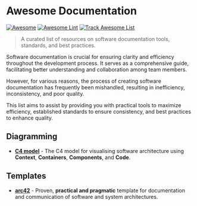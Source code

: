# Awesome Documentation

[![Awesome](https://awesome.re/badge.svg)](https://awesome.re) [![Awesome Lint](https://github.com/pengqun/awesome-documentation/actions/workflows/action.yml/badge.svg)](https://github.com/pengqun/awesome-documentation/actions/workflows/action.yml) [![Track Awesome List](https://www.trackawesomelist.com/badge.svg)](https://www.trackawesomelist.com/pengqun/awesome-documentation/)

> A curated list of resources on software documentation tools, standards, and best practices.

Software documentation is crucial for ensuring clarity and efficiency throughout the development process. It serves as a comprehensive guide, facilitating better understanding and collaboration among team members. 

However, for various reasons, the process of creating software documentation has frequently been mishandled, resulting in inefficiency, inconsistency, and poor quality.

This list aims to assist by providing you with practical tools to maximize efficiency, established standards to ensure consistency, and best practices to enhance quality.

## Diagramming

* [**C4 model**](https://c4model.com) - The C4 model for visualising software architecture using **Context**, **Containers**, **Components**, and **Code**.

## Templates

* [**arc42**](https://arc42.org/) - Proven, **practical and pragmatic** template for documentation and communication of software and system architectures. 
